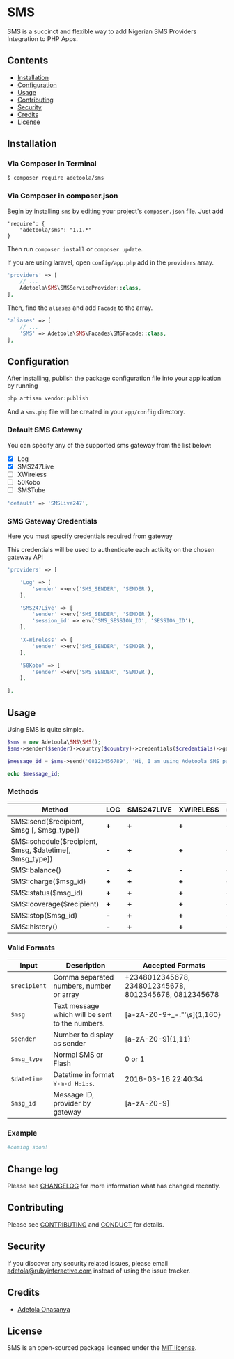# SMS

SMS is a succinct and flexible way to add Nigerian SMS Providers Integration to PHP Apps.

## Contents
- [Installation](#installation)
- [Configuration](#configuration)
- [Usage](#usage)
- [Contributing](#contributing)
- [Security](#security)
- [Credits](#credits)
- [License](#license)

## Installation

### Via Composer in Terminal

``` bash
$ composer require adetoola/sms
```

### Via Composer in composer.json
Begin by installing `sms` by editing your project's `composer.json` file. Just add

	'require": {
		"adetoola/sms": "1.1.*"
	}

Then run `composer install` or `composer update`.

If you are using laravel, open `config/app.php` add in the `providers` array.

``` php
'providers' => [
    // ...
    Adetoola\SMS\SMSServiceProvider::class,
],
```

Then, find the `aliases` and add `Facade` to the array.

``` php
'aliases' => [
	// ...
    'SMS' => Adetoola\SMS\Facades\SMSFacade::class,
],
```

## Configuration

After installing, publish the package configuration file into your application by running

``` php
php artisan vendor:publish
```

And a `sms.php` file will be created in your `app/config` directory.

### Default SMS Gateway

You can specify any of the supported sms gateway from the list below:

- [x] Log
- [x] SMS247Live
- [ ] XWireless
- [ ] 50Kobo
- [ ] SMSTube

``` php
'default' => 'SMSLive247',
```

### SMS Gateway Credentials

Here you must specify credentials required from gateway

This credentials will be used to authenticate each activity on the chosen gateway API

``` php
'providers' => [

    'Log' => [
        'sender' =>env('SMS_SENDER', 'SENDER'),
    ],

    'SMS247Live' => [
        'sender' =>env('SMS_SENDER', 'SENDER'),
        'session_id' => env('SMS_SESSION_ID', 'SESSION_ID'),
    ],

    'X-Wireless' => [
        'sender' =>env('SMS_SENDER', 'SENDER'),
    ],

    '50Kobo' => [
        'sender' =>env('SMS_SENDER', 'SENDER'),
    ],

],
```

## Usage
Using SMS is quite simple.
```php
$sms = new Adetoola\SMS\SMS();
$sms->sender($sender)->country($country)->credentials($credentials)->gateway('SMSLive247');

$message_id = $sms->send('08123456789', 'Hi, I am using Adetoola SMS package');

echo $message_id;
```
### Methods


| Method | LOG | SMS247LIVE | XWIRELESS | 50KOBO |
| --- | --- | --- | --- | --- |
| SMS::send($recipient, $msg [, $msg_type]) | **+** | **+** | **+** | **+** |
| SMS::schedule($recipient, $msg, $datetime[, $msg_type])| **-** | **+** | **+** | **+** |
| SMS::balance() | **-** | **+** | **-** | **+** |
| SMS::charge($msg_id) | **+** | **+** | **+** | **+** |
| SMS::status($msg_id) | **+** | **+** | **+** | **+** |
| SMS::coverage($recipient) | **+** | **+** | **+** | **+** |
| SMS::stop($msg_id) | **-** | **+** | **+** | **+** |
| SMS::history() | **-** | **+** | **+** | **+** |

### Valid Formats

| Input | Description | Accepted Formats |
| --- | --- | --- |
| `$recipient` | Comma separated numbers, number or array | +2348012345678, 2348012345678, 8012345678, 0812345678 |
| `$msg` | Text message which will be sent to the numbers. |[a-zA-Z0-9+_-."'\s]{1,160} |
| `$sender` | Number to display as sender | [a-zA-Z0-9]{1,11} |
| `$msg_type` | Normal SMS or Flash | 0 or 1 |
| `$datetime` | Datetime in format `Y-m-d H:i:s`. | 2016-03-16 22:40:34 |
| `$msg_id` | Message ID, provider by gateway | [a-zA-Z0-9] |


### Example

``` php
#coming soon!
```

## Change log

Please see [CHANGELOG](CHANGELOG.md) for more information what has changed recently.

## Contributing

Please see [CONTRIBUTING](CONTRIBUTING.md) and [CONDUCT](CONDUCT.md) for details.

## Security

If you discover any security related issues, please email adetola@rubyinteractive.com instead of using the issue tracker.

## Credits

- [Adetola Onasanya](https://github.com/Adetoola)

## License

SMS is an open-sourced package licensed under the [MIT license](http://opensource.org/licenses/MIT).
